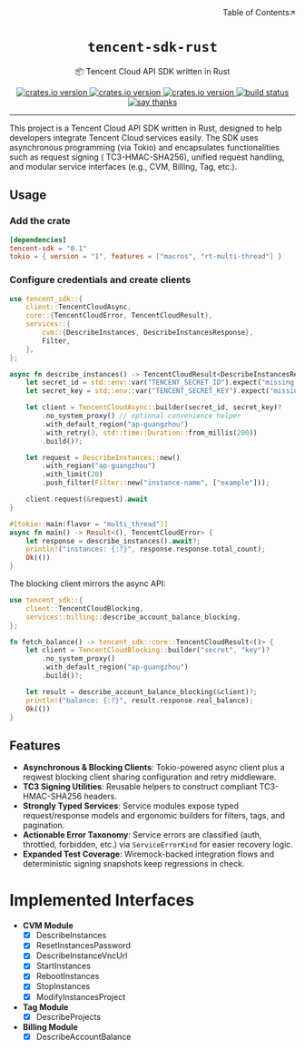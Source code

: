 <div align=right>Table of Contents↗️</div>

<h1 align=center><code>tencent-sdk-rust</code></h1>

<p align=center>📦 Tencent Cloud API SDK written in Rust</p>

<div align=center>
  <a href="https://crates.io/crates/tencent-sdk">
    <img src="https://img.shields.io/crates/v/tencent-sdk.svg" alt="crates.io version">
  </a>
  <a href="https://crates.io/crates/tencent-sdk">
    <img src="https://img.shields.io/crates/dr/tencent-sdk?color=ba86eb&logo=Handshake&logoColor=ea6aa6" alt="crates.io version">
  </a>
  <a href="https://crates.io/crates/tencent-sdk">
    <img src="https://img.shields.io/github/repo-size/lvillis/tencent-sdk-rust?style=flat-square&color=328657" alt="crates.io version">
  </a>
  <a href="https://github.com/lvillis/tencent-sdk-rust/actions">
    <img src="https://github.com/lvillis/tencent-sdk-rust/actions/workflows/ci.yaml/badge.svg" alt="build status">
  </a>
  <a href="mailto:lvillis@outlook.com?subject=Thanks%20for%20tencent-sdk-rust!">
    <img src="https://img.shields.io/badge/Say%20Thanks-!-1EAEDB.svg" alt="say thanks">
  </a>

</div>

---

This project is a Tencent Cloud API SDK written in Rust, designed to help developers integrate Tencent Cloud services
easily. The SDK uses asynchronous programming (via Tokio) and encapsulates functionalities such as request signing (
TC3-HMAC-SHA256), unified request handling, and modular service interfaces (e.g., CVM, Billing, Tag, etc.).

## Usage

### Add the crate

```toml
[dependencies]
tencent-sdk = "0.1"
tokio = { version = "1", features = ["macros", "rt-multi-thread"] }
```

### Configure credentials and create clients

```rust
use tencent_sdk::{
    client::TencentCloudAsync,
    core::{TencentCloudError, TencentCloudResult},
    services::{
        cvm::{DescribeInstances, DescribeInstancesResponse},
        Filter,
    },
};

async fn describe_instances() -> TencentCloudResult<DescribeInstancesResponse> {
    let secret_id = std::env::var("TENCENT_SECRET_ID").expect("missing TENCENT_SECRET_ID");
    let secret_key = std::env::var("TENCENT_SECRET_KEY").expect("missing TENCENT_SECRET_KEY");

    let client = TencentCloudAsync::builder(secret_id, secret_key)?
        .no_system_proxy() // optional convenience helper
        .with_default_region("ap-guangzhou")
        .with_retry(3, std::time::Duration::from_millis(200))
        .build()?;

    let request = DescribeInstances::new()
        .with_region("ap-guangzhou")
        .with_limit(20)
        .push_filter(Filter::new("instance-name", ["example"]));

    client.request(&request).await
}

#[tokio::main(flavor = "multi_thread")]
async fn main() -> Result<(), TencentCloudError> {
    let response = describe_instances().await?;
    println!("instances: {:?}", response.response.total_count);
    Ok(())
}
```

The blocking client mirrors the async API:

```rust
use tencent_sdk::{
    client::TencentCloudBlocking,
    services::billing::describe_account_balance_blocking,
};

fn fetch_balance() -> tencent_sdk::core::TencentCloudResult<()> {
    let client = TencentCloudBlocking::builder("secret", "key")?
        .no_system_proxy()
        .with_default_region("ap-guangzhou")
        .build()?;

    let result = describe_account_balance_blocking(&client)?;
    println!("balance: {:?}", result.response.real_balance);
    Ok(())
}
```

## Features

- **Asynchronous & Blocking Clients**: Tokio-powered async client plus a reqwest blocking client sharing configuration and retry middleware.
- **TC3 Signing Utilities**: Reusable helpers to construct compliant TC3-HMAC-SHA256 headers.
- **Strongly Typed Services**: Service modules expose typed request/response models and ergonomic builders for filters, tags, and pagination.
- **Actionable Error Taxonomy**: Service errors are classified (auth, throttled, forbidden, etc.) via `ServiceErrorKind` for easier recovery logic.
- **Expanded Test Coverage**: Wiremock-backed integration flows and deterministic signing snapshots keep regressions in check.

# Implemented Interfaces

- **CVM Module**
    - [x] DescribeInstances
    - [x] ResetInstancesPassword
    - [x] DescribeInstanceVncUrl
    - [x] StartInstances
    - [x] RebootInstances
    - [x] StopInstances
    - [x] ModifyInstancesProject

- **Tag Module**
    - [x] DescribeProjects

- **Billing Module**
    - [x] DescribeAccountBalance
